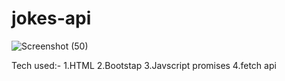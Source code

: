 # jokes-api
![Screenshot (50)](https://user-images.githubusercontent.com/81969897/148146624-623278da-e959-48d3-95a8-5464742c2ccd.png)


Tech used:-
1.HTML
2.Bootstap
3.Javscript promises
4.fetch api 
